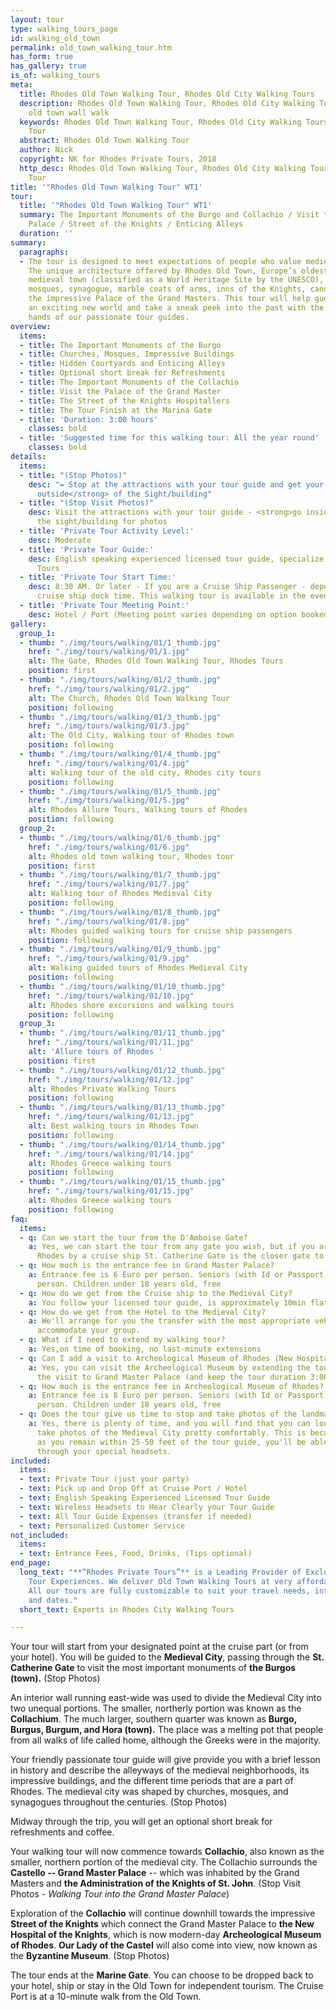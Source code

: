 ```yaml
---
layout: tour
type: walking_tours_page
id: walking_old_town
permalink: old_town_walking_tour.htm
has_form: true
has_gallery: true
is_of: walking_tours
meta:
  title: Rhodes Old Town Walking Tour, Rhodes Old City Walking Tours
  description: Rhodes Old Town Walking Tour, Rhodes Old City Walking Tours, Rhodes
    old town wall walk
  keywords: Rhodes Old Town Walking Tour, Rhodes Old City Walking Tours, Rhodes Private
    Tour
  abstract: Rhodes Old Town Walking Tour
  author: Nick
  copyright: NK for Rhodes Private Tours, 2018
  http_desc: Rhodes Old Town Walking Tour, Rhodes Old City Walking Tours, Rhodes Private
    Tour
title: '"Rhodes Old Town Walking Tour" WT1'
tour:
  title: '"Rhodes Old Town Walking Tour" WT1'
  summary: The Important Monuments of the Burgo and Collachio / Visit the Grand Master
    Palace / Street of the Knights / Enticing Alleys
  duration: ''
summary:
  paragraphs:
  - The tour is designed to meet expectations of people who value medieval history.
    The unique architecture offered by Rhodes Old Town, Europe’s oldest inhabited
    medieval town (classified as a World Heritage Site by the UNESCO), includes churches,
    mosques, synagogue, marble coats of arms, inns of the Knights, cannon balls, and
    the impressive Palace of the Grand Masters. This tour will help guests explore
    an exciting new world and take a sneak peek into the past with the helpful guiding
    hands of our passionate tour guides.
overview:
  items:
  - title: The Important Monuments of the Burgo
  - title: Churches, Mosques, Impressive Buildings
  - title: Hidden Courtyards and Enticing Alleys
  - title: Optional short break for Refreshments
  - title: The Important Monuments of the Collachio
  - title: Visit the Palace of the Grand Master
  - title: The Street of the Knights Hospitallers
  - title: The Tour Finish at the Marina Gate
  - title: 'Duration: 3:00 hours'
    classes: bold
  - title: 'Suggested time for this walking tour: All the year round'
    classes: bold
details:
  items:
  - title: "(Stop Photos)"
    desc: "= Stop at the attractions with your tour guide and get your photos <strong>from
      outside</strong> of the Sight/building"
  - title: "(Stop Visit Photos)"
    desc: Visit the attractions with your tour guide - <strong>go inside</strong>
      the sight/building for photos
  - title: 'Private Tour Activity Level:'
    desc: Moderate
  - title: 'Private Tour Guide:'
    desc: English speaking experienced licensed tour guide, specialize in Private
      Tours
  - title: 'Private Tour Start Time:'
    desc: 8:30 AM. Or later - If you are a Cruise Ship Passenger - depend on your
      cruise ship dock time. This walking tour is available in the evening as well
  - title: 'Private Tour Meeting Point:'
    desc: Hotel / Port (Meeting point varies depending on option booked)
gallery:
  group_1:
  - thumb: "./img/tours/walking/01/1_thumb.jpg"
    href: "./img/tours/walking/01/1.jpg"
    alt: The Gate, Rhodes Old Town Walking Tour, Rhodes Tours
    position: first
  - thumb: "./img/tours/walking/01/2_thumb.jpg"
    href: "./img/tours/walking/01/2.jpg"
    alt: The Church, Rhodes Old Town Walking Tour
    position: following
  - thumb: "./img/tours/walking/01/3_thumb.jpg"
    href: "./img/tours/walking/01/3.jpg"
    alt: The Old City, Walking tour of Rhodes town
    position: following
  - thumb: "./img/tours/walking/01/4_thumb.jpg"
    href: "./img/tours/walking/01/4.jpg"
    alt: Walking tour of the old city, Rhodes city tours
    position: following
  - thumb: "./img/tours/walking/01/5_thumb.jpg"
    href: "./img/tours/walking/01/5.jpg"
    alt: Rhodes Allure Tours, Walking tours of Rhodes
    position: following
  group_2:
  - thumb: "./img/tours/walking/01/6_thumb.jpg"
    href: "./img/tours/walking/01/6.jpg"
    alt: Rhodes old town walking tour, Rhodes tour
    position: first
  - thumb: "./img/tours/walking/01/7_thumb.jpg"
    href: "./img/tours/walking/01/7.jpg"
    alt: Walking tour of Rhodes Medieval City
    position: following
  - thumb: "./img/tours/walking/01/8_thumb.jpg"
    href: "./img/tours/walking/01/8.jpg"
    alt: Rhodes guided walking tours for cruise ship passengers
    position: following
  - thumb: "./img/tours/walking/01/9_thumb.jpg"
    href: "./img/tours/walking/01/9.jpg"
    alt: Walking guided tours of Rhodes Medieval City
    position: following
  - thumb: "./img/tours/walking/01/10_thumb.jpg"
    href: "./img/tours/walking/01/10.jpg"
    alt: Rhodes shore excursions and walking tours
    position: following
  group_3:
  - thumb: "./img/tours/walking/01/11_thumb.jpg"
    href: "./img/tours/walking/01/11.jpg"
    alt: 'Allure tours of Rhodes '
    position: first
  - thumb: "./img/tours/walking/01/12_thumb.jpg"
    href: "./img/tours/walking/01/12.jpg"
    alt: Rhodes Private Walking Tours
    position: following
  - thumb: "./img/tours/walking/01/13_thumb.jpg"
    href: "./img/tours/walking/01/13.jpg"
    alt: Best walking tours in Rhodes Town
    position: following
  - thumb: "./img/tours/walking/01/14_thumb.jpg"
    href: "./img/tours/walking/01/14.jpg"
    alt: Rhodes Greece walking tours
    position: following
  - thumb: "./img/tours/walking/01/15_thumb.jpg"
    href: "./img/tours/walking/01/15.jpg"
    alt: Rhodes Greece walking tours
    position: following
faq:
  items:
  - q: Can we start the tour from the D'Amboise Gate?
    a: Yes, we can start the tour from any gate you wish, but if you are visiting
      Rhodes by a cruise ship St. Catherine Gate is the closer gate to you
  - q: How much is the entrance fee in Grand Master Palace?
    a: Entrance fee is 6 Euro per person. Seniors (with Id or Passport), 3 Euros per
      person. Children under 18 years old, free
  - q: How do we get from the Cruise ship to the Medieval City?
    a: You follow your licensed tour guide, is approximately 10min flat walk
  - q: How do we get from the Hotel to the Medieval City?
    a: We'll arrange for you the transfer with the most appropriate vehicle(s) to
      accommodate your group.
  - q: What if I need to extend my walking tour?
    a: Yes,on time of booking, no last-minute extensions
  - q: Can I add a visit to Archeological Museum of Rhodes (New Hospital of the Knights)?
    a: Yes, you can visit the Archeological Museum by extending the tour, or by skipping
      the visit to Grand Master Palace (and keep the tour duration 3:00 hours).
  - q: How much is the entrance fee in Archeological Museum of Rhodes?
    a: Entrance fee is 8 Euro per person. Seniors (with Id or Passport), 4 Euros per
      person. Children under 18 years old, free
  - q: Does the tour give us time to stop and take photos of the landmarks?
    a: Yes, there is plenty of time, and you will find that you can look around and
      take photos of the Medieval City pretty comfortably. This is because as long
      as you remain within 25-50 feet of the tour guide, you'll be able to hear him
      through your special headsets.
included:
  items:
  - text: Private Tour (just your party)
  - text: Pick up and Drop Off at Cruise Port / Hotel
  - text: English Speaking Experienced Licensed Tour Guide
  - text: Wireless Headsets to Hear Clearly your Tour Guide
  - text: All Tour Guide Expenses (transfer if needed)
  - text: Personalized Customer Service
not_included:
  items:
  - text: Entrance Fees, Food, Drinks, (Tips optional)
end_page:
  long_text: "**“Rhodes Private Tours”** is a Leading Provider of Exclusive and Personalized
    Tour Experiences. We deliver Old Town Walking Tours at very affordable rates.
    All our tours are fully customizable to suit your travel needs, interests, schedules,
    and dates."
  short_text: Experts in Rhodes City Walking Tours

---
```

Your tour will start from your designated point at the cruise part (or from your hotel). You will be guided to the **Medieval City**, passing through the **St. Catherine Gate** to visit the most important monuments of **the Burgos (town).** (Stop Photos)

An interior wall running east-wide was used to divide the Medieval City into two unequal portions. The smaller, northerly portion was known as the **Collachium**. The much larger, southern quarter was known as **Burgo, Burgus, Burgum, and Hora (town).** The place was a melting pot that people from all walks of life called home, although the Greeks were in the majority.

Your friendly passionate tour guide will give provide you with a brief lesson in history and describe the alleyways of the medieval neighborhoods, its impressive buildings, and the different time periods that are a part of Rhodes. The medieval city was shaped by churches, mosques, and synagogues throughout the centuries. (Stop Photos)

Midway through the trip, you will get an optional short break for refreshments and coffee.

Your walking tour will now commence towards **Collachio**, also known as the smaller, northern portion of the medieval city. The Collachio surrounds the **Castello -- Grand Master Palace** -- which was inhabited by the Grand Masters and **the Administration of the Knights of St. John**. (Stop Visit Photos - *Walking Tour into the Grand Master Palace*)

Exploration of the **Collachio** will continue downhill towards the impressive **Street of the Knights** which connect the Grand Master Palace to **the New Hospital of the Knights**, which is now modern-day **Archeological Museum of Rhodes**. **Our Lady of the Castel** will also come into view, now known as the **Byzantine Museum**. (Stop Photos)

The tour ends at the **Marine Gate**. You can choose to be dropped back to your hotel, ship or stay in the Old Town for independent tourism. The Cruise Port is at a 10-minute walk from the Old Town.